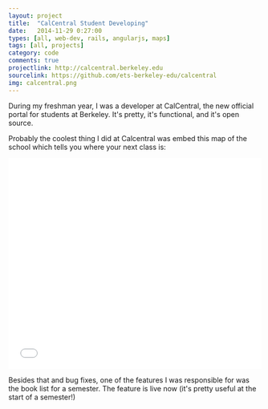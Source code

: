 ```yaml
---
layout: project
title:  "CalCentral Student Developing"
date:   2014-11-29 0:27:00
types: [all, web-dev, rails, angularjs, maps]
tags: [all, projects]
category: code
comments: true
projectlink: http://calcentral.berkeley.edu
sourcelink: https://github.com/ets-berkeley-edu/calcentral
img: calcentral.png
---
```


During my freshman year, I was a developer at CalCentral, the new official portal for students at Berkeley. It's pretty, it's functional, and it's open source.

Probably the coolest thing I did at Calcentral was embed this map of the school which tells you where your next class is:

<iframe width="100%" height="420px" src="//www.youtube.com/embed/DAvSATknQOw" frameborder="0" allowfullscreen></iframe>

Besides that and bug fixes, one of the features I was responsible for was the book list for a semester. The feature is live now (it's pretty useful at the start of a semester!)

